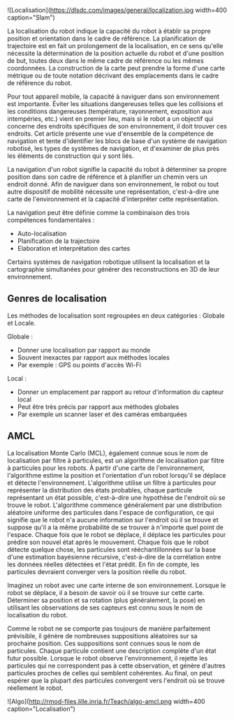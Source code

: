 ![Localisation](https://dlsdc.com/images/general/localization.jpg width=400 caption="Slam")



La localisation du robot indique la capacité du robot à établir sa propre position et orientation dans le cadre de référence. La planification de trajectoire est en fait un prolongement de la localisation, en ce sens qu'elle nécessite la détermination de la position actuelle du robot et d'une position de but, toutes deux dans le même cadre de référence ou les mêmes coordonnées. La construction de la carte peut prendre la forme d'une carte métrique ou de toute notation décrivant des emplacements dans le cadre de référence du robot.

Pour tout appareil mobile, la capacité à naviguer dans son environnement est importante. Éviter les situations dangereuses telles que les collisions et les conditions dangereuses (température, rayonnement, exposition aux intempéries, etc.) vient en premier lieu, mais si le robot a un objectif qui concerne des endroits spécifiques de son environnement, il doit trouver ces endroits. Cet article présente une vue d'ensemble de la compétence de navigation et tente d'identifier les blocs de base d'un système de navigation robotisé, les types de systèmes de navigation, et d'examiner de plus près les éléments de construction qui y sont liés.

La navigation d'un robot signifie la capacité du robot à déterminer sa propre position dans son cadre de référence et à planifier un chemin vers un endroit donné. Afin de naviguer dans son environnement, le robot ou tout autre dispositif de mobilité nécessite une représentation, c'est-à-dire une carte de l'environnement et la capacité d'interpréter cette représentation.

La navigation peut être définie comme la combinaison des trois compétences fondamentales :

- Auto-localisation
- Planification de la trajectoire
- Elaboration et interprétation des cartes

Certains systèmes de navigation robotique utilisent la localisation et la cartographie simultanées pour générer des reconstructions en 3D de leur environnement.



## Genres de localisation 


Les méthodes de localisation sont regroupées en deux catégories : Globale et Locale.

Globale :

- Donner une localisation par rapport au monde
- Souvent inexactes par rapport aux méthodes locales
- Par exemple : GPS ou points d'accès Wi-Fi

Local :

- Donner un emplacement par rapport au retour d'information du capteur local
- Peut être très précis par rapport aux méthodes globales
- Par exemple un scanner laser et des caméras embarquées




## AMCL 
 
 
La localisation Monte Carlo (MCL), également connue sous le nom de localisation par filtre à particules, est un algorithme de localisation par filtre à particules pour les robots. À partir d'une carte de l'environnement, l'algorithme estime la position et l'orientation d'un robot lorsqu'il se déplace et détecte l'environnement. L'algorithme utilise un filtre à particules pour représenter la distribution des états probables, chaque particule représentant un état possible, c'est-à-dire une hypothèse de l'endroit où se trouve le robot. L'algorithme commence généralement par une distribution aléatoire uniforme des particules dans l'espace de configuration, ce qui signifie que le robot n'a aucune information sur l'endroit où il se trouve et suppose qu'il a la même probabilité de se trouver à n'importe quel point de l'espace. Chaque fois que le robot se déplace, il déplace les particules pour prédire son nouvel état après le mouvement. Chaque fois que le robot détecte quelque chose, les particules sont rééchantillonnées sur la base d'une estimation bayésienne récursive, c'est-à-dire de la corrélation entre les données réelles détectées et l'état prédit. En fin de compte, les particules devraient converger vers la position réelle du robot.

Imaginez un robot avec une carte interne de son environnement. Lorsque le robot se déplace, il a besoin de savoir où il se trouve sur cette carte. Déterminer sa position et sa rotation (plus généralement, la pose) en utilisant les observations de ses capteurs est connu sous le nom de localisation du robot.

Comme le robot ne se comporte pas toujours de manière parfaitement prévisible, il génère de nombreuses suppositions aléatoires sur sa prochaine position. Ces suppositions sont connues sous le nom de particules. Chaque particule contient une description complète d'un état futur possible. Lorsque le robot observe l'environnement, il rejette les particules qui ne correspondent pas à cette observation, et génère d'autres particules proches de celles qui semblent cohérentes. Au final, on peut espérer que la plupart des particules convergent vers l'endroit où se trouve réellement le robot.

![Algo](http://rmod-files.lille.inria.fr/Teach/algo-amcl.png width=400 caption="Localisation")





